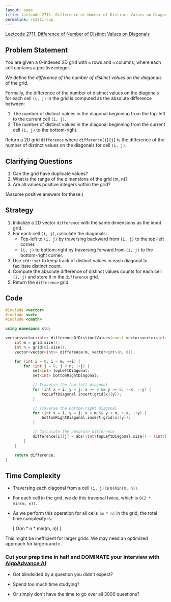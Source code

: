 ```yaml
---
layout: page
title: leetcode 2711. Difference of Number of Distinct Values on Diagonals
permalink: /s2711-cpp
---
```

[Leetcode 2711. Difference of Number of Distinct Values on Diagonals](https://algoadvance.github.io/algoadvance/l2711)
## Problem Statement

You are given a 0-indexed 2D grid with `m` rows and `n` columns, where each cell contains a positive integer.

We define the _difference of the number of distinct values on the diagonals_ of the grid.

Formally, the difference of the number of distinct values on the diagonals for each cell `(i, j)` in the grid is computed as the absolute difference between:
1. The number of distinct values in the diagonal beginning from the top-left to the current cell `(i, j)`.
2. The number of distinct values in the diagonal beginning from the current cell `(i, j)` to the bottom-right. 

Return a 2D grid `difference` where `difference[i][j]` is the difference of the number of distinct values on the diagonals for cell `(i, j)`.

## Clarifying Questions

1. Can the grid have duplicate values?
2. What is the range of the dimensions of the grid (m, n)?
3. Are all values positive integers within the grid?
   
(Assume positive answers for these.)

## Strategy

1. Initialize a 2D vector `difference` with the same dimensions as the input grid.
2. For each cell `(i, j)`, calculate the diagonals:
    - Top-left to `(i, j)` by traversing backward from `(i, j)` to the top-left corner.
    - `(i, j)` to bottom-right by traversing forward from `(i, j)` to the bottom-right corner.
3. Use `std::set` to keep track of distinct values in each diagonal to facilitate distinct count.
4. Compute the absolute difference of distinct values counts for each cell `(i, j)` and store it in the `difference` grid.
5. Return the `difference` grid.

## Code

```cpp
#include <vector>
#include <set>
#include <cmath>

using namespace std;

vector<vector<int>> differenceOfDistinctValues(const vector<vector<int>>& grid) {
    int m = grid.size();
    int n = grid[0].size();
    vector<vector<int>> difference(m, vector<int>(n, 0));

    for (int i = 0; i < m; ++i) {
        for (int j = 0; j < n; ++j) {
            set<int> topLeftDiagonal;
            set<int> bottomRightDiagonal;

            // Traverse the top-left diagonal
            for (int x = i, y = j; x >= 0 && y >= 0; --x, --y) {
                topLeftDiagonal.insert(grid[x][y]);
            }

            // Traverse the bottom-right diagonal
            for (int x = i, y = j; x < m && y < n; ++x, ++y) {
                bottomRightDiagonal.insert(grid[x][y]);
            }

            // Calculate the absolute difference
            difference[i][j] = abs((int)topLeftDiagonal.size() - (int)bottomRightDiagonal.size());
        }
    }

    return difference;
}
```

## Time Complexity

- Traversing each diagonal from a cell `(i, j)` is `O(min(m, n))`.
- For each cell in the grid, we do this traversal twice, which is `O(2 * min(m, n))`.
- As we perform this operation for all cells `(m * n)` in the grid, the total time complexity is:

  \[
  O(m * n * min(m, n))
  \]

This might be inefficient for larger grids. We may need an optimized approach for large `m` and `n`.


### Cut your prep time in half and DOMINATE your interview with [AlgoAdvance AI](https://algoAdvance.com)

- Got blindsided by a question you didn't expect?

- Spend too much time studying?

- Or simply don't have the time to go over all 3000 questions?

